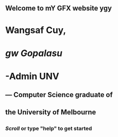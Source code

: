 



## Welcome to mY GFX website ygy



#  Wangsaf Cuy,
#  *gw Gopalasu*
#  -Admin UNV
##     — Computer Science graduate of
##        the University of Melbourne
##
###   *Scroll* or type "help" to get started
